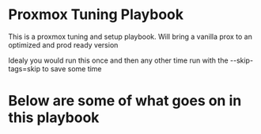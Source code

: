 # Proxmox Tuning Playbook
This is a proxmox tuning and setup playbook. Will bring a vanilla prox to an optimized and prod ready version


Idealy you would run this once and then any other time run with the --skip-tags=skip to save some time 

# Below are some of what goes on in this playbook
